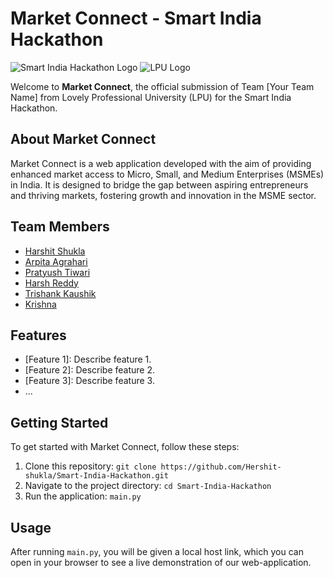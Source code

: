 # Market Connect - Smart India Hackathon

![Smart India Hackathon Logo](https://github.com/Hershit-shukla/Smart-India-Hackathon/blob/main/static/Assets/sihlogo.png)
![LPU Logo](https://github.com/Hershit-shukla/Smart-India-Hackathon/blob/main/static/Assets/lpulogo.png)

Welcome to **Market Connect**, the official submission of Team [Your Team Name] from Lovely Professional University (LPU) for the Smart India Hackathon. 

## About Market Connect

Market Connect is a web application developed with the aim of providing enhanced market access to Micro, Small, and Medium Enterprises (MSMEs) in India. It is designed to bridge the gap between aspiring entrepreneurs and thriving markets, fostering growth and innovation in the MSME sector.

## Team Members

- [Harshit Shukla](link-to-profile)
- [Arpita Agrahari](link-to-profile)
- [Pratyush Tiwari](link-to-profile)
- [Harsh Reddy](link-to-profile)
- [Trishank Kaushik](link-to-profile)
- [Krishna](link-to-profile)

## Features

- [Feature 1]: Describe feature 1.
- [Feature 2]: Describe feature 2.
- [Feature 3]: Describe feature 3.
- ...

## Getting Started

To get started with Market Connect, follow these steps:

1. Clone this repository: `git clone https://github.com/Hershit-shukla/Smart-India-Hackathon.git`
2. Navigate to the project directory: `cd Smart-India-Hackathon`
3. Run the application: `main.py`

## Usage

After running `main.py`, you will be given a local host link, which you can open in your browser to see a live demonstration of our web-application.
